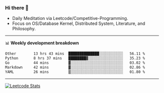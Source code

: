 ### Hi there 👋
* Daily Meditation via Leetcode/Competitive-Programming.
* Focus on OS/Database Kernel, Distributed System, Literature, and Philosophy.

-------

📊 **Weekly development breakdown**
<!--START_SECTION:waka-->

```txt
Other        13 hrs 43 mins  ██████████████░░░░░░░░░░░   56.11 %
Python       8 hrs 37 mins   ████████▓░░░░░░░░░░░░░░░░   35.23 %
Go           44 mins         ▓░░░░░░░░░░░░░░░░░░░░░░░░   03.02 %
Markdown     42 mins         ▓░░░░░░░░░░░░░░░░░░░░░░░░   02.86 %
YAML         26 mins         ▒░░░░░░░░░░░░░░░░░░░░░░░░   01.80 %
```

<!--END_SECTION:waka-->

-------

[![Leetcode Stats](https://leetcard.jacoblin.cool/hzhang413?font=Fira+Mono)](https://leetcode.com/fxrc)
<!-- ![image](./cyberpunk-ghost-in-the-shell.gif)
![image](./gis-archive.png) -->

